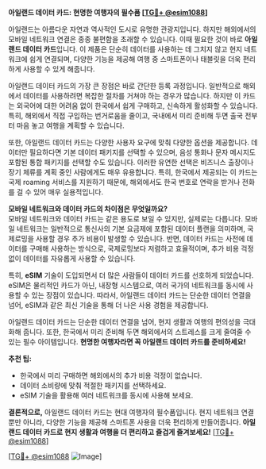 **아일랜드 데이터 카드: 현명한 여행자의 필수품 [[TG💪+ @esim1088](https://t.me/s/esim1088)]**

아일랜드는 아름다운 자연과 역사적인 도시로 유명한 관광지입니다. 하지만 해외에서의 모바일 네트워크 연결은 종종 불편함을 초래할 수 있습니다. 이때 필요한 것이 바로 **아일랜드 데이터 카드**입니다. 이 제품은 단순히 데이터를 사용하는 데 그치지 않고 현지 네트워크에 쉽게 연결되며, 다양한 기능을 제공해 여행 중 스마트폰이나 태블릿을 더욱 편리하게 사용할 수 있게 해줍니다.

아일랜드 데이터 카드의 가장 큰 장점은 바로 간단한 등록 과정입니다. 일반적으로 해외에서 데이터를 사용하려면 복잡한 절차를 거쳐야 하는 경우가 많습니다. 하지만 이 카드는 외국어에 대한 어려움 없이 한국에서 쉽게 구매하고, 신속하게 활성화할 수 있습니다. 특히, 해외에서 직접 구입하는 번거로움을 줄이고, 국내에서 미리 준비해 두면 출국 전부터 마음 놓고 여행을 계획할 수 있습니다.

또한, 아일랜드 데이터 카드는 다양한 사용자 요구에 맞춰 다양한 옵션을 제공합니다. 데이터만 필요하다면 기본 데이터 패키지를 선택할 수 있으며, 음성 통화나 문자 메시지도 포함된 통합 패키지를 선택할 수도 있습니다. 이러한 유연한 선택은 비즈니스 출장이나 장기 체류를 계획 중인 사람에게도 매우 유용합니다. 특히, 한국에서 제공되는 이 카드는 국제 roaming 서비스를 지원하기 때문에, 해외에서도 한국 번호로 연락을 받거나 전화를 걸 수 있어 매우 실용적입니다.

**모바일 네트워크와 데이터 카드의 차이점은 무엇일까요?**  
모바일 네트워크와 데이터 카드는 같은 용도로 보일 수 있지만, 실제로는 다릅니다. 모바일 네트워크는 일반적으로 통신사의 기본 요금제에 포함된 데이터 플랜을 의미하며, 국제로밍을 사용할 경우 추가 비용이 발생할 수 있습니다. 반면, 데이터 카드는 사전에 데이터를 구매해 사용하는 방식으로, 국제로밍보다 저렴하고 효율적이며, 추가 비용 걱정 없이 데이터를 자유롭게 사용할 수 있습니다.

특히, **eSIM** 기술이 도입되면서 더 많은 사람들이 데이터 카드를 선호하게 되었습니다. eSIM은 물리적인 카드가 아닌, 내장형 시스템으로, 여러 국가의 네트워크를 동시에 사용할 수 있는 장점이 있습니다. 따라서, 아일랜드 데이터 카드는 단순한 데이터 연결을 넘어, eSIM과 같은 최신 기술을 통해 더 나은 사용 경험을 제공합니다.

아일랜드 데이터 카드는 단순한 데이터 연결을 넘어, 현지 생활과 여행의 편의성을 극대화해 줍니다. 또한, 한국에서 미리 준비해 두면 해외에서의 스트레스를 크게 줄여줄 수 있는 필수 아이템입니다. **현명한 여행자라면 꼭 아일랜드 데이터 카드를 준비하세요!** 

**추천 팁:**  
- 한국에서 미리 구매하면 해외에서의 추가 비용 걱정이 없습니다.  
- 데이터 소비량에 맞춰 적절한 패키지를 선택하세요.  
- eSIM 기술을 활용해 여러 네트워크를 동시에 사용해 보세요.  

**결론적으로,** 아일랜드 데이터 카드는 현대 여행자의 필수품입니다. 현지 네트워크 연결뿐만 아니라, 다양한 기능을 제공해 스마트폰 사용을 더욱 편리하게 만들어줍니다. **아일랜드 데이터 카드로 현지 생활과 여행을 더 편리하고 즐겁게 즐겨보세요!** [[TG💪+ @esim1088](https://t.me/s/esim1088)]

[[TG💪+ @esim1088](https://t.me/s/esim1088) ![Image](https://i.postimg.cc/Y0z9fWf4/image.png)]